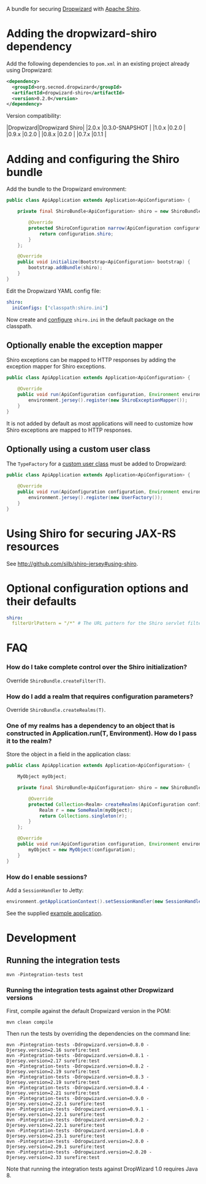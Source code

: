 A bundle for securing [Dropwizard](http://dropwizard.codahale.com) with [Apache Shiro](http://shiro.apache.org).

# Adding the dropwizard-shiro dependency

Add the following dependencies to `pom.xml` in an existing project already using Dropwizard:

```xml
<dependency>
  <groupId>org.secnod.dropwizard</groupId>
  <artifactId>dropwizard-shiro</artifactId>
  <version>0.2.0</version>
</dependency>
```

Version compatibility:

|Dropwizard|Dropwizard Shiro|
|2.0.x     |0.3.0-SNAPSHOT  |
|1.0.x     |0.2.0           |
|0.9.x     |0.2.0           |
|0.8.x     |0.2.0           |
|0.7.x     |0.1.1           |

# Adding and configuring the Shiro bundle

Add the bundle to the Dropwizard environment:

```java
public class ApiApplication extends Application<ApiConfiguration> {

    private final ShiroBundle<ApiConfiguration> shiro = new ShiroBundle<ApiConfiguration>() {

        @Override
        protected ShiroConfiguration narrow(ApiConfiguration configuration) {
            return configuration.shiro;
        }
    };

    @Override
    public void initialize(Bootstrap<ApiConfiguration> bootstrap) {
        bootstrap.addBundle(shiro);
    }
}
```

Edit the Dropwizard YAML config file:

```yaml
shiro:
  iniConfigs: ["classpath:shiro.ini"]
```

Now create and [configure](http://github.com/silb/shiro-jersey#configure-shiro) `shiro.ini` in the default package
on the classpath.

## Optionally enable the exception mapper

Shiro exceptions can be mapped to HTTP responses by adding the exception mapper for Shiro exceptions.

```java
public class ApiApplication extends Application<ApiConfiguration> {

    @Override
    public void run(ApiConfiguration configuration, Environment environment) throws Exception {
        environment.jersey().register(new ShiroExceptionMapper());
    }
}
```

It is not added by default as most applications will need to customize how Shiro exceptions are mapped to HTTP responses.

## Optionally using a custom user class

The `TypeFactory` for a [custom user class](http://github.com/silb/shiro-jersey#custom-user) must be added to Dropwizard:

```java
public class ApiApplication extends Application<ApiConfiguration> {

    @Override
    public void run(ApiConfiguration configuration, Environment environment) throws Exception {
        environment.jersey().register(new UserFactory());
    }
}
```

# Using Shiro for securing JAX-RS resources

See <http://github.com/silb/shiro-jersey#using-shiro>.

# Optional configuration options and their defaults

```yaml
shiro:
  filterUrlPattern = "/*" # The URL pattern for the Shiro servlet filter
```

# FAQ

### How do I take complete control over the Shiro initialization?

Override `ShiroBundle.createFilter(T)`.

### How do I add a realm that requires configuration parameters?

Override `ShiroBundle.createRealms(T)`.

### One of my realms has a dependency to an object that is constructed in Application.run(T, Environment). How do I pass it to the realm?

Store the object in a field in the application class:

```java
public class ApiApplication extends Application<ApiConfiguration> {

    MyObject myObject;

    private final ShiroBundle<ApiConfiguration> shiro = new ShiroBundle<ApiConfiguration>() {

        @Override
        protected Collection<Realm> createRealms(ApiConfiguration configuration) {
            Realm r = new SomeRealm(myObject);
            return Collections.singleton(r);
        }
    };

    @Override
    public void run(ApiConfiguration configuration, Environment environment) throws Exception {
        myObject = new MyObject(configuration);
    }
}
```

### How do I enable sessions?

Add a `SessionHandler` to Jetty:

```java
environment.getApplicationContext().setSessionHandler(new SessionHandler());
```

See the supplied [example application](src/test/java/org/secnod/dropwizard/shiro/test/integration/ApiApplication.java).

# Development

## Running the integration tests

    mvn -Pintegration-tests test

### Running the integration tests against other Dropwizard versions

First, compile against the default Dropwizard version in the POM:

    mvn clean compile

Then run the tests by overriding the dependencies on the command line:

    mvn -Pintegration-tests -Ddropwizard.version=0.8.0 -Djersey.version=2.16 surefire:test
    mvn -Pintegration-tests -Ddropwizard.version=0.8.1 -Djersey.version=2.17 surefire:test
    mvn -Pintegration-tests -Ddropwizard.version=0.8.2 -Djersey.version=2.19 surefire:test
    mvn -Pintegration-tests -Ddropwizard.version=0.8.3 -Djersey.version=2.19 surefire:test
    mvn -Pintegration-tests -Ddropwizard.version=0.8.4 -Djersey.version=2.21 surefire:test
    mvn -Pintegration-tests -Ddropwizard.version=0.9.0 -Djersey.version=2.22.1 surefire:test
    mvn -Pintegration-tests -Ddropwizard.version=0.9.1 -Djersey.version=2.22.1 surefire:test
    mvn -Pintegration-tests -Ddropwizard.version=0.9.2 -Djersey.version=2.22.1 surefire:test
    mvn -Pintegration-tests -Ddropwizard.version=1.0.0 -Djersey.version=2.23.1 surefire:test
    mvn -Pintegration-tests -Ddropwizard.version=2.0.0 -Djersey.version=2.29.1 surefire:test
    mvn -Pintegration-tests -Ddropwizard.version=2.0.20 -Djersey.version=2.33 surefire:test

Note that running the integration tests against DropWizard 1.0 requires Java 8.
